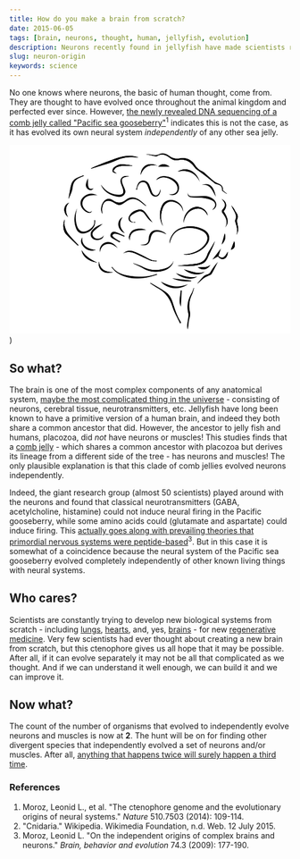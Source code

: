 ```yaml
---
title: How do you make a brain from scratch?
date: 2015-06-05
tags: [brain, neurons, thought, human, jellyfish, evolution]
description: Neurons recently found in jellyfish have made scientists rethink the origins of the brain as it seems that neurons may be able to evolve independently.
slug: neuron-origin
keywords: science
---
```


No one knows where neurons, the basic of human thought, come from. They are thought to have evolved once throughout the animal kingdom and perfected ever since. However, [the newly revealed DNA sequencing of a comb jelly called "Pacific sea gooseberry"](http://www.nature.com/nature/journal/v510/n7503/full/nature13400.html)<sup>1</sup> indicates this is not the case, as it has evolved its own neural system *independently* of any other sea jelly. 

![Where do brains come from](/img/brain.svg))

## So what?

The brain is one of the most complex components of any anatomical system, [maybe the most complicated thing in the universe](http://www.wnyc.org/story/michio-kaku-explores-human-brain/) - consisting of neurons, cerebral tissue, neurotransmitters, etc. Jellyfish have long been known to have a primitive version of a human brain, and indeed they both share a common ancestor that did. However, the ancestor to jelly fish and humans, placozoa, did <i>not</i> have neurons or muscles! This studies finds that a [comb jelly](https://en.wikipedia.org/wiki/Ctenophora) - which shares a common ancestor with placozoa but derives its lineage from a different side of the tree - has neurons and muscles! The only plausible explanation is that this clade of comb jellies evolved neurons independently.

Indeed, the giant research group (almost 50 scientists) played around with the neurons and found that classical neurotransmitters (GABA, acetylcholine, histamine) could not induce neural firing in the Pacific gooseberry, while some amino acids could (glutamate and aspartate) could induce firing. This [actually goes along with prevailing theories that primordial nervous systems were peptide-based](http://dx.doi.org/10.1159/000258665)<sup>3</sup>. But in this case it is somewhat of a coincidence because the neural system of the Pacific sea gooseberry evolved completely independently of other known living things with neural systems. 


## Who cares?

Scientists are constantly trying to develop new biological systems from scratch - including [lungs](http://www.cnn.com/2014/02/14/health/texas-lungs-grown/), [hearts](http://rt.com/news/france-artificial-heart-transplant-662/), and, yes, [brains](http://www.forbes.com/sites/daviddisalvo/2013/08/29/its-alive-scientists-create-mini-human-brains-for-the-first-time/) - for new [regenerative medicine](http://report.nih.gov/nihfactsheets/viewfactsheet.aspx?csid=62). Very few scientists had ever thought about creating a new brain from scratch, but this ctenophore gives us all hope that it may be possible. After all, if it can evolve separately it may not be all that complicated as we thought. And if we can understand it well enough, we can build it and we can improve it. 

## Now what?

The count of the number of organisms that evolved to independently evolve neurons and muscles is now at **2**. The hunt will be on for finding other divergent species that independently evolved a set of neurons and/or muscles. After all, [anything that happens twice will surely happen a third time](http://www.goodreads.com/quotes/94520-everything-that-happens-once-can-never-happen-again-but-everything).


### References

1. Moroz, Leonid L., et al. "The ctenophore genome and the evolutionary origins of neural systems." *Nature* 510.7503 (2014): 109-114.
2. "Cnidaria." Wikipedia. Wikimedia Foundation, n.d. Web. 12 July 2015.
3. Moroz, Leonid L. "On the independent origins of complex brains and neurons." *Brain, behavior and evolution* 74.3 (2009): 177-190.





